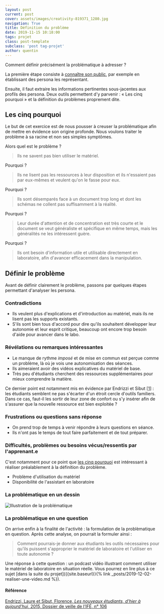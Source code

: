 ```yaml
---
layout: post
current: post
cover: assets/images/creativity-819371_1280.jpg
navigation: True
title: Définition du problème
date: 2019-11-15 10:18:00
tags: projet
class: post-template
subclass: 'post tag-projet'
author: quentin
---
```


Comment définir précisément la problématique à adresser ?

La première étape consiste à [connaître son public](2019-11-10-construire-des-personas), par exemple en établissant des persona les représentant.

Ensuite, il faut extraire les informations pertinentes sous-jacentes aux profils des persona.
Deux outils permettent d'y parvenir : « Les cinq pourquoi » et la définition du problèmes proprement dite.


## Les cinq pourquoi

Le but de cet exercice est de nous pousser à creuser la problématique afin de mettre en évidence son origine profonde.
Nous voulons traiter le problème à sa racine et non ses simples symptômes.

Alors quel est le problème ?

> Ils ne savent pas bien utiliser le matériel.

Pourquoi ?

> Ils ne lisent pas les ressources à leur disposition et ils n'essaient pas par eux-mêmes et veulent qu'on le fasse pour eux.

Pourquoi ?

> Ils sont désemparés face à un document trop long et dont les schémas ne collent pas suffisamment à la réalité.

Pourquoi ?
	
> Leur durée d'attention et de concentration est très courte et le document se veut généraliste et spécifique en même temps, mais les généralités ne les intéressent guère.

Pourquoi ?

> Ils ont besoin d'information utile et utilisable directement en laboratoire, afin d'avancer efficacement dans la manipulation.


## Définir le problème

Avant de définir clairement le problème, passons par quelques étapes permettant d'analyser les persona.


### Contradictions

* Ils veulent plus d'explications et d'introduction au matériel, mais ils ne lisent pas les supports existants.
* S'ils sont bien tous d'accord pour dire qu'ils souhaitent développer leur autonomie et leur esprit critique, beaucoup ont encore trop besoin d'aide pour avancer dans le labo.


### Révélations ou remarques intéressantes

* Le manque de rythme *imposé* et de mise en commun est perçue comme un problème, là où je vois une autonomisation des séances.
* Ils aimeraient avoir des vidéos explicatives du matériel de base.
* Très peu d'étudiants cherchent des ressources supplémentaires pour mieux comprendre la matière.

Ce dernier point est notamment mis en évidence par Endrizzi et Sibut [[1]](#référence) : les étudiants semblent ne pas s'écarter d'un étroit cercle d'outils familiers.
Dans ce cas, faut-il les sortir de leur zone de confort ou s'y insérer afin de s'assurer que la nouvelle ressource est bien exploitée ?


### Frustrations ou questions sans réponse

* On prend trop de temps à venir répondre à leurs questions en séance.
* Ils n'ont pas le temps de tout faire parfaitement et de tout préparer.


### Difficultés, problèmes ou besoins vécus/ressentis par l'apprenant.e

C'est notamment pour ce point que [les cinq pourquoi](#les-cinq-pourquoi) est intéressant à réaliser préalablement à la définition du problème.

* Problème d'utilisation du matériel
* Disponibilité de l'assistant en laboratoire


### La problématique en un dessin

![Illustration de la problématique](assets/images/problematique/Problematique_en_un_dessin.png "La problématique en un dessin")


### La problématique en une question

On arrive enfin à la finalité de l'activité : la formulation de la problèmatique en question.
Après cette analyse, on pourrait la formuler ainsi :

> Comment pourrais-je donner aux étudiants les outils nécessaires pour qu'ils puissent s'approprier le matériel de laboratoire et l'utiliser en toute autonomie ?

Une réponse à cette question : un podcast vidéo illustrant comment utiliser le matériel de laboratoire en situation réelle.
Vous pourrez en lire plus à ce sujet [dans la suite du projet]({{site.baseurl}}{% link _posts/2019-12-02-realiser-une-video.md %}).



#### Référence

[Endrizzi, Laure et Sibut, Florence, *Les nouveaux étudiants, d'hier à aujourd'hui*, 2015, Dossier de veille de l’IFÉ, n° 106](http://veille-et-analyses.ens-lyon.fr/DA-Veille/106-decembre-2015.pdf)